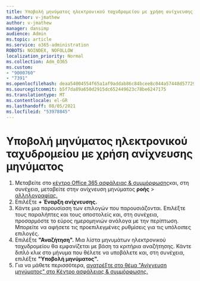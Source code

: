 ```yaml
---
title: Υποβολή μηνύματος ηλεκτρονικού ταχυδρομείου με χρήση ανίχνευσης μηνύματος
ms.author: v-jmathew
author: v-jmathew
manager: dansimp
audience: Admin
ms.topic: article
ms.service: o365-administration
ROBOTS: NOINDEX, NOFOLLOW
localization_priority: Normal
ms.collection: Adm_O365
ms.custom:
- "9000760"
- "7391"
ms.openlocfilehash: deaa54004554f65a1af9addab86c84bcee8c044a57448d577299c452ce5cf1a1
ms.sourcegitcommit: b5f7da89a650d2915dc652449623c78be6247175
ms.translationtype: MT
ms.contentlocale: el-GR
ms.lasthandoff: 08/05/2021
ms.locfileid: "53978845"
---
```

# <a name="submit-an-email-message-using-message-trace"></a>Υποβολή μηνύματος ηλεκτρονικού ταχυδρομείου με χρήση ανίχνευσης μηνύματος

1. Μεταβείτε στο [κέντρο Office 365 ασφάλειας & συμμόρφωσης](https://go.microsoft.com/fwlink/p/?linkid=2077143)και, στη συνέχεια, μεταβείτε στην ανίχνευση μηνύματος **ροής**  >  [αλληλογραφίας.](https://go.microsoft.com/fwlink/?linkid=2101048)
2. Επιλέξτε **+ Έναρξη ανίχνευσης.**
3. Κάντε μια παρουσίαση των επιλογών που παρουσιάζονται. Επιλέξτε τους παραλήπτες και τους αποστολείς και, στη συνέχεια, προσαρμόστε το εύρος ημερομηνιών ανάλογα με την περίπτωση. Μπορείτε να αφήσετε τις προεπιλεγμένες ρυθμίσεις για τις υπόλοιπες επιλογές.
4. Επιλέξτε **"Αναζήτηση".** Μια λίστα μηνυμάτων ηλεκτρονικού ταχυδρομείου θα εμφανίζεται με βάση τα κριτήρια αναζήτησης. Κάντε διπλό κλικ στο μήνυμα που θέλετε να υποβάλετε και, στη συνέχεια, επιλέξτε **"Υποβολή μηνύματος".**
5. Για να μάθετε περισσότερα, [ανατρέξτε στο θέμα "Ανίχνευση μηνύματος" στο Κέντρο ασφάλειας & συμμόρφωσης.](https://go.microsoft.com/fwlink/?linkid=2101557)
